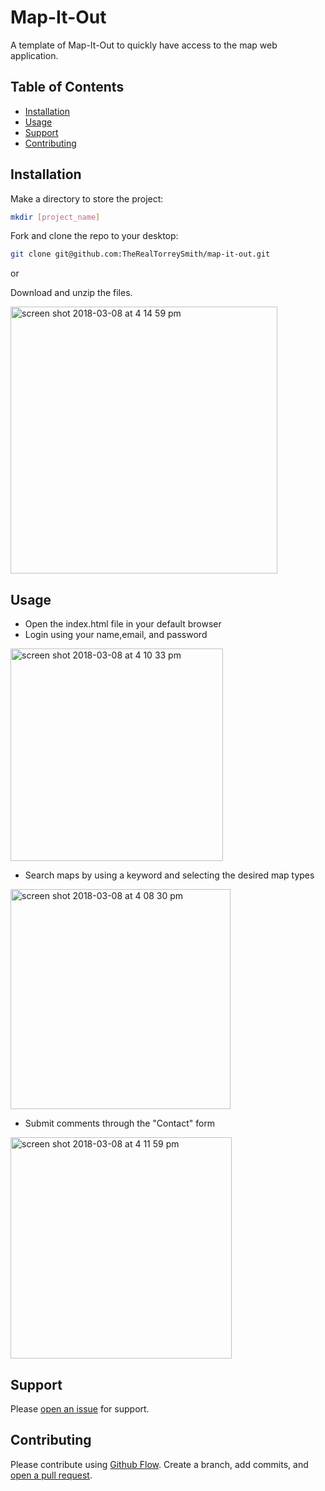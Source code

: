 # Map-It-Out

A template of Map-It-Out to quickly have access to the map web application.

## Table of Contents

- [Installation](#installation)
- [Usage](#usage)
- [Support](#support)
- [Contributing](#contributing)

## Installation

Make a directory to store the project:

```sh
mkdir [project_name]
```

Fork and clone the repo to your desktop:

```sh
git clone git@github.com:TheRealTorreySmith/map-it-out.git
```
or

Download and unzip the files.

<img width="427" alt="screen shot 2018-03-08 at 4 14 59 pm" src="https://user-images.githubusercontent.com/23587348/37181863-f197f5e2-22eb-11e8-8ea3-f59e2e9639a5.png">

## Usage

- Open the index.html file in your default browser
- Login using your name,email, and password

<img width="340" alt="screen shot 2018-03-08 at 4 10 33 pm" src="https://user-images.githubusercontent.com/23587348/37181710-55a5ffa8-22eb-11e8-9c31-8089f9b76684.png">

- Search maps by using a keyword and selecting the desired map types

<img width="352" alt="screen shot 2018-03-08 at 4 08 30 pm" src="https://user-images.githubusercontent.com/23587348/37181645-184043ee-22eb-11e8-8798-8a535442f71e.png">

- Submit comments through the "Contact" form

<img width="354" alt="screen shot 2018-03-08 at 4 11 59 pm" src="https://user-images.githubusercontent.com/23587348/37181742-81e794dc-22eb-11e8-88cc-8e4847a21dac.png">


## Support

Please [open an issue](https://github.com/TheRealTorreySmith/map-it-out/issues/new) for support.

## Contributing

Please contribute using [Github Flow](https://guides.github.com/introduction/flow/). Create a branch, add commits, and [open a pull request](https://github.com/TheRealTorreySmith/map-it-out).
